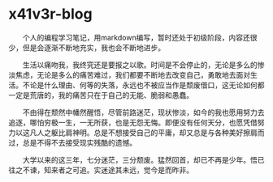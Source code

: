 # x41v3r-blog

&emsp;&emsp;个人的编程学习笔记，用markdown编写，暂时还处于初级阶段，内容还很少，但是会逐渐不断地充实，我也会不断地进步。  

&emsp;&emsp;生活以痛吻我，我终究还是要报之以歌。时间是不会停止的，无论是多么的惨淡焦虑，无论是多么的痛苦难过，我们都要不断地去改变自己，勇敢地去面对生活。不论是什么理由、何等的失落，永远也不被应当作是颓废借口，这无论如何都一定是荒唐的，我的痛苦只在于自己的无能、脆弱和愚蠢。  

&emsp;&emsp;不由得在颓然中幡然醒悟，尽管前路迷茫，现状惨淡，如今的我也愿用努力去追逐，哪怕穷极一生，一无所获，也是无怨无悔。即便没有任何天分，也愿凭借努力以这凡人之躯比肩神明。总是不想接受自己的平庸，却又总是与各种美好擦肩而过，总是不得不去接受现实残酷的遗憾。

&emsp;&emsp;大学以来的这三年，七分迷茫，三分颓废。猛然回首，却已不再是少年。悟已往之不谏，知来者之可追。实迷途其未远，觉今是而昨非。
